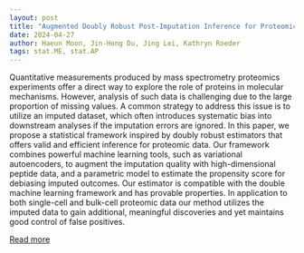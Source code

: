 ```yaml
---
layout: post
title: "Augmented Doubly Robust Post-Imputation Inference for Proteomic Data"
date: 2024-04-27
author: Haeun Moon, Jin-Hong Du, Jing Lei, Kathryn Roeder
tags: stat.ME, stat.AP
---
```


Quantitative measurements produced by mass spectrometry proteomics experiments offer a direct way to explore the role of proteins in molecular mechanisms. However, analysis of such data is challenging due to the large proportion of missing values. A common strategy to address this issue is to utilize an imputed dataset, which often introduces systematic bias into downstream analyses if the imputation errors are ignored. In this paper, we propose a statistical framework inspired by doubly robust estimators that offers valid and efficient inference for proteomic data. Our framework combines powerful machine learning tools, such as variational autoencoders, to augment the imputation quality with high-dimensional peptide data, and a parametric model to estimate the propensity score for debiasing imputed outcomes. Our estimator is compatible with the double machine learning framework and has provable properties. In application to both single-cell and bulk-cell proteomic data our method utilizes the imputed data to gain additional, meaningful discoveries and yet maintains good control of false positives.

[Read more](https://arxiv.org/abs/2403.15802)